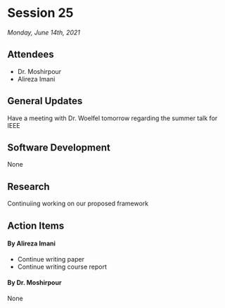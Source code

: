 # Session 25
*Monday, June 14th, 2021*

## Attendees

- Dr. Moshirpour
- Alireza Imani

## General Updates

Have a meeting with Dr. Woelfel tomorrow regarding the summer talk for IEEE

## Software Development

None

## Research

Continuiing working on our proposed framework

## Action Items

#### By Alireza Imani

- Continue writing paper
- Continue writing course report

#### By Dr. Moshirpour
None
